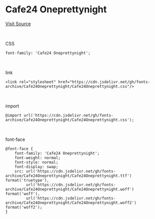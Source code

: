# Cafe24 Oneprettynight

[Visit Source](https://fonts.cafe24.com/)

&nbsp;

CSS

```
font-family: 'Cafe24 Oneprettynight';
```

&nbsp;

link

```
<link rel="stylesheet" href="https://cdn.jsdelivr.net/gh/fonts-archive/Cafe24Oneprettynight/Cafe24Oneprettynight.css"/>
```

&nbsp;

import

```
@import url('https://cdn.jsdelivr.net/gh/fonts-archive/Cafe24Oneprettynight/Cafe24Oneprettynight.css');
```

&nbsp;

font-face

```
@font-face {
    font-family: 'Cafe24 Oneprettynight';
    font-weight: normal;
    font-style: normal;
    font-display: swap;
    src: url('https://cdn.jsdelivr.net/gh/fonts-archive/Cafe24Oneprettynight/Cafe24Oneprettynight.ttf') format('truetype'),
         url('https://cdn.jsdelivr.net/gh/fonts-archive/Cafe24Oneprettynight/Cafe24Oneprettynight.woff') format('woff'),
         url('https://cdn.jsdelivr.net/gh/fonts-archive/Cafe24Oneprettynight/Cafe24Oneprettynight.woff2') format('woff2');
}
```

